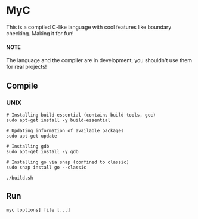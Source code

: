 # MyC
This is a compiled C-like language with cool features like boundary checking. Making it for fun!

#### NOTE
The language and the compiler are in development, you shouldn't use them for real projects!

## Compile
### UNIX
```
# Installing build-essential (contains build tools, gcc)
sudo apt-get install -y build-essential

# Updating information of available packages
sudo apt-get update

# Installing gdb
sudo apt-get install -y gdb

# Installing go via snap (confined to classic)
sudo snap install go --classic

./build.sh
```

## Run
```
myc [options] file [...]
```
